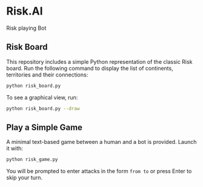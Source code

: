# Risk.AI
Risk playing Bot

## Risk Board

This repository includes a simple Python representation of the classic Risk board.
Run the following command to display the list of continents, territories and their
connections:

```bash
python risk_board.py
```

To see a graphical view, run:

```bash
python risk_board.py --draw
```

## Play a Simple Game

A minimal text-based game between a human and a bot is provided. Launch it with:

```bash
python risk_game.py
```

You will be prompted to enter attacks in the form `from to` or press Enter to skip your turn.
